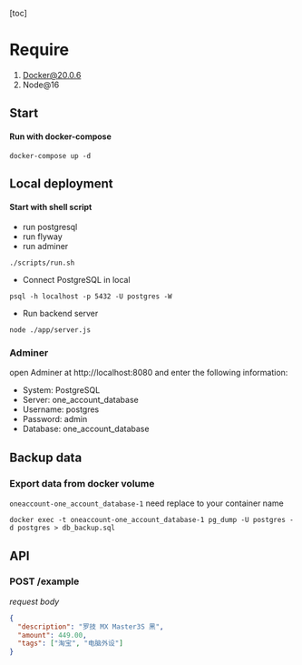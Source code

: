[toc]

# Require
1. Docker@20.0.6
2. Node@16

## Start
#### Run with docker-compose
```shell
docker-compose up -d
```
## Local deployment
#### Start with shell script
* run postgresql
* run flyway
* run adminer
```
./scripts/run.sh
```
* Connect PostgreSQL in local
```
psql -h localhost -p 5432 -U postgres -W
```
* Run backend server
```
node ./app/server.js
```
### Adminer
open Adminer at http://localhost:8080 and enter the following information:
* System: PostgreSQL
* Server: one_account_database
* Username: postgres
* Password: admin
* Database: one_account_database

## Backup data
### Export data from docker volume
`oneaccount-one_account_database-1` need replace to your container name
```shell
docker exec -t oneaccount-one_account_database-1 pg_dump -U postgres -d postgres > db_backup.sql
```
## API
### POST /example
*request body*
```json
{
  "description": "罗技 MX Master3S 黑",
  "amount": 449.00,
  "tags": ["淘宝", "电脑外设"]
}
```
